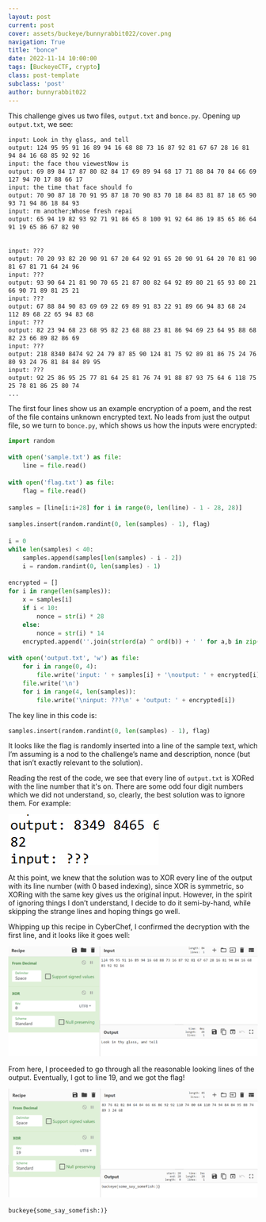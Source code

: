```yaml
---
layout: post
current: post
cover: assets/buckeye/bunnyrabbit022/cover.png
navigation: True
title: "bonce"
date: 2022-11-14 10:00:00
tags: [BuckeyeCTF, crypto]
class: post-template
subclass: 'post'
author: bunnyrabbit022
---
```


This challenge gives us two files, `output.txt` and `bonce.py`. Opening up `output.txt`, we see:

```
input: Look in thy glass, and tell 
output: 124 95 95 91 16 89 94 16 68 88 73 16 87 92 81 67 67 28 16 81 94 84 16 68 85 92 92 16 
input: the face thou viewestNow is 
output: 69 89 84 17 87 80 82 84 17 69 89 94 68 17 71 88 84 70 84 66 69 127 94 70 17 88 66 17 
input: the time that face should fo
output: 70 90 87 18 70 91 95 87 18 70 90 83 70 18 84 83 81 87 18 65 90 93 71 94 86 18 84 93 
input: rm another;Whose fresh repai
output: 65 94 19 82 93 92 71 91 86 65 8 100 91 92 64 86 19 85 65 86 64 91 19 65 86 67 82 90 


input: ???
output: 70 20 93 82 20 90 91 67 20 64 92 91 65 20 90 91 64 20 70 81 90 81 67 81 71 64 24 96 
input: ???
output: 93 90 64 21 81 90 70 65 21 87 80 82 64 92 89 80 21 65 93 80 21 66 90 71 89 81 25 21 
input: ???
output: 67 88 84 90 83 69 69 22 69 89 91 83 22 91 89 66 94 83 68 24 112 89 68 22 65 94 83 68 
input: ???
output: 82 23 94 68 23 68 95 82 23 68 88 23 81 86 94 69 23 64 95 88 68 82 23 66 89 82 86 69 
input: ???
output: 218 8340 8474 92 24 79 87 85 90 124 81 75 92 89 81 86 75 24 76 80 93 24 76 81 84 84 89 95 
input: ???
output: 92 25 86 95 25 77 81 64 25 81 76 74 91 88 87 93 75 64 6 118 75 25 78 81 86 25 80 74 
...
```

The first four lines show us an example encryption of a poem, and the rest of the file contains unknown encrypted text. No leads from just the output file, so we turn to `bonce.py`, which shows us how the inputs were encrypted:

```py
import random

with open('sample.txt') as file:
    line = file.read()

with open('flag.txt') as file:
    flag = file.read()

samples = [line[i:i+28] for i in range(0, len(line) - 1 - 28, 28)]

samples.insert(random.randint(0, len(samples) - 1), flag)

i = 0
while len(samples) < 40:
    samples.append(samples[len(samples) - i - 2])
    i = random.randint(0, len(samples) - 1)

encrypted = []
for i in range(len(samples)):
    x = samples[i]
    if i < 10:
        nonce = str(i) * 28
    else:
        nonce = str(i) * 14
    encrypted.append(''.join(str(ord(a) ^ ord(b)) + ' ' for a,b in zip(x, nonce)))

with open('output.txt', 'w') as file:
    for i in range(0, 4):
        file.write('input: ' + samples[i] + '\noutput: ' + encrypted[i] + '\n')
    file.write('\n')
    for i in range(4, len(samples)):
        file.write('\ninput: ???\n' + 'output: ' + encrypted[i])

```

The key line in this code is:

```py
samples.insert(random.randint(0, len(samples) - 1), flag)
```

It looks like the flag is randomly inserted into a line of the sample text, which I’m assuming is a nod to the challenge’s name and description, nonce (but that isn’t exactly relevant to the solution).

Reading the rest of the code, we see that every line of `output.txt` is XORed with the line number that it's on. There are some odd four digit numbers which we did not understand, so, clearly, the best solution was to ignore them. For example:

![four digit numbers in output](/assets/bluehens/bunnyrabbit022/image5.png)

At this point, we knew that the solution was to XOR every line of the output with its line number (with 0 based indexing), since XOR is symmetric, so XORing with the same key gives us the original input. However, in the spirit of ignoring things I don’t understand, I decide to do it semi-by-hand, while skipping the strange lines and hoping things go well.

Whipping up this recipe in CyberChef, I confirmed the decryption with the first line, and it looks like it goes well:

![example cyberchef xor output](/assets/bluehens/bunnyrabbit022/image1.png)

From here, I proceeded to go through all the reasonable looking lines of the output. Eventually, I got to line 19, and we got the flag!

![cyberchef xor output with flag](/assets/bluehens/bunnyrabbit022/image4.png)

`buckeye{some_say_somefish:)}`